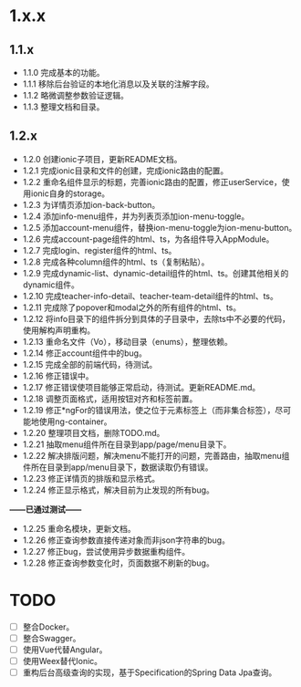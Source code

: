 # 1.x.x

## 1.1.x

* 1.1.0 完成基本的功能。
* 1.1.1 移除后台验证的本地化消息以及关联的注解字段。
* 1.1.2 略微调整参数验证逻辑。
* 1.1.3 整理文档和目录。

## 1.2.x

* 1.2.0 创建ionic子项目，更新README文档。
* 1.2.1 完成ionic目录和文件的创建，完成ionic路由的配置。
* 1.2.2 重命名组件显示的标题，完善ionic路由的配置，修正userService，使用ionic自身的storage。
* 1.2.3 为详情页添加ion-back-button。
* 1.2.4 添加info-menu组件，并为列表页添加ion-menu-toggle。
* 1.2.5 添加account-menu组件，替换ion-menu-toggle为ion-menu-button。
* 1.2.6 完成account-page组件的html、ts，为各组件导入AppModule。
* 1.2.7 完成login、register组件的html、ts。
* 1.2.8 完成各种column组件的html、ts（复制粘贴）。
* 1.2.9 完成dynamic-list、dynamic-detail组件的html、ts。创建其他相关的dynamic组件。
* 1.2.10 完成teacher-info-detail、teacher-team-detail组件的html、ts。
* 1.2.11 完成除了popover和modal之外的所有组件的html、ts。
* 1.2.12 将info目录下的组件拆分到具体的子目录中，去除ts中不必要的代码，使用解构声明重构。
* 1.2.13 重命名文件（Vo），移动目录（enums），整理依赖。
* 1.2.14 修正account组件中的bug。
* 1.2.15 完成全部的前端代码，待测试。
* 1.2.16 修正错误中。
* 1.2.17 修正错误使项目能够正常启动，待测试。更新README.md。 
* 1.2.18 调整页面格式，适用按钮对齐和标签前置。
* 1.2.19 修正*ngFor的错误用法，使之位于元素标签上（而非集合标签），尽可能地使用ng-container。
* 1.2.20 整理项目文档，删除TODO.md。
* 1.2.21 抽取menu组件所在目录到app/page/menu目录下。
* 1.2.22 解决排版问题，解决menu不能打开的问题，完善路由，抽取menu组件所在目录到app/menu目录下，数据读取仍有错误。
* 1.2.23 修正详情页的排版和显示格式。
* 1.2.24 修正显示格式，解决目前为止发现的所有bug。

**——已通过测试——**

* 1.2.25 重命名模块，更新文档。
* 1.2.26 修正查询参数直接传递对象而非json字符串的bug。
* 1.2.27 修正bug，尝试使用异步数据重构组件。 
* 1.2.28 修正查询参数变化时，页面数据不刷新的bug。

# TODO

- [ ] 整合Docker。
- [ ] 整合Swagger。
- [ ] 使用Vue代替Angular。
- [ ] 使用Weex替代Ionic。
- [ ] 重构后台高级查询的实现，基于Specification的Spring Data Jpa查询。

